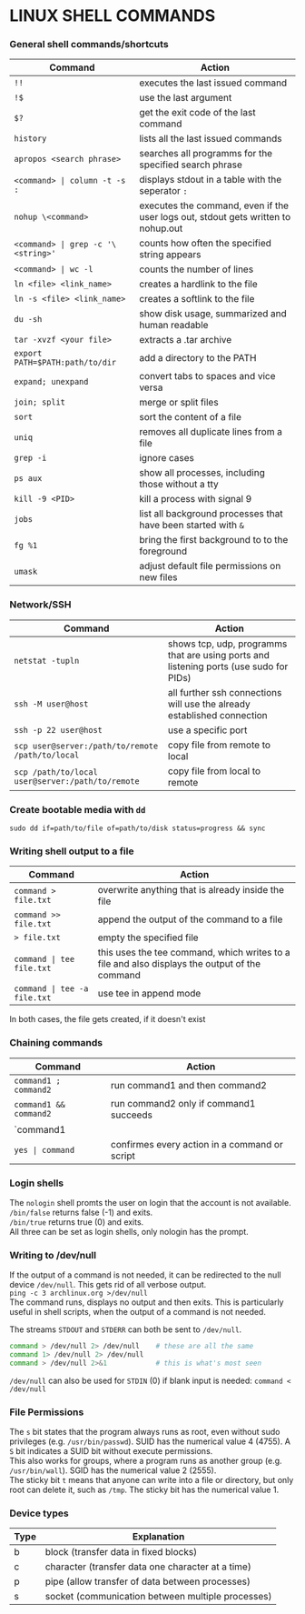 # LINUX SHELL COMMANDS

### General shell commands/shortcuts

Command | Action
--- | ---
`!!` | executes the last issued command
`!$` | use the last argument
`$?` | get the exit code of the last command
`history` | lists all the last issued commands
`apropos <search phrase>` | searches all programms for the specified search phrase
`<command> \| column -t -s :` | displays stdout in a table with the seperator `:`
`nohup \<command>` | executes the command, even if the user logs out, stdout gets written to nohup.out
`<command> \| grep -c '\<string>'` | counts how often the specified string appears
`<command> \| wc -l` | counts the number of lines
`ln <file> <link_name>` | creates a hardlink to the file
`ln -s <file> <link_name>` | creates a softlink to the file
`du -sh` | show disk usage, summarized and human readable
`tar -xvzf <your file>` | extracts a .tar archive
`export PATH=$PATH:path/to/dir` | add a directory to the PATH
`expand; unexpand` | convert tabs to spaces and vice versa
`join; split` | merge or split files
`sort` | sort the content of a file
`uniq` | removes all duplicate lines from a file
`grep -i` | ignore cases
`ps aux` | show all processes, including those without a tty
`kill -9 <PID>` | kill a process with signal 9
`jobs` | list all background processes that have been started with `&`
`fg %1` | bring the first background to to the foreground
`umask` | adjust default file permissions on new files


### Network/SSH

Command | Action
--- | ---
`netstat -tupln` | shows tcp, udp, programms that are using ports and listening ports (use sudo for PIDs)
`ssh -M user@host` | all further ssh connections will use the already established connection
`ssh -p 22 user@host` | use a specific port
`scp user@server:/path/to/remote /path/to/local` | copy file from remote to local
`scp /path/to/local user@server:/path/to/remote` | copy file from local to remote

### Create bootable media with `dd`
`sudo dd if=path/to/file of=path/to/disk status=progress && sync`

### Writing shell output to a file

Command | Action
--- | ---
`command > file.txt` | overwrite anything that is already inside the file
`command >> file.txt` | append the output of the command to a file
`> file.txt` | empty the specified file
`command \| tee file.txt` | this uses the tee command, which writes to a file and also displays the output of the command
`command \| tee -a file.txt` | use tee in append mode

In both cases, the file gets created, if it doesn't exist

### Chaining commands

Command | Action
--- | ---
`command1 ; command2` | run command1 and then command2
`command1 && command2` | run command2 only if command1 succeeds
`command1 || command2` | run command2 only if command1 fails
`yes \| command` | confirmes every action in a command or script

### Login shells

The `nologin` shell promts the user on login that the account is not available.  
`/bin/false` returns false (-1) and exits.  
`/bin/true` returns true (0) and exits.  
All three can be set as login shells, only nologin has the prompt.

### Writing to /dev/null
If the output of a command is not needed, it can be redirected to the null device `/dev/null`. This gets rid of all verbose output.  
`ping -c 3 archlinux.org >/dev/null`  
The command runs, displays no output and then exits. This is particularly useful in shell scripts, when the output of a command is not needed.

The streams `STDOUT` and `STDERR` can both be sent to `/dev/null`.  

```sh
command > /dev/null 2> /dev/null    # these are all the same
command 1> /dev/null 2> /dev/null
command > /dev/null 2>&1            # this is what's most seen
```

`/dev/null` can also be used for `STDIN` (0) if blank input is needed:
`command < /dev/null`

### File Permissions

The `s` bit states that the program always runs as root, even without sudo privileges (e.g. `/usr/bin/passwd`). SUID has the numerical value 4 (4755).
A `S` bit indicates a SUID bit without execute permissions.  
This also works for groups, where a program runs as another group (e.g. `/usr/bin/wall`). SGID has the numerical value 2 (2555).  
The sticky bit `t` means that anyone can write into a file or directory, but only root can delete it, such as `/tmp`. The sticky bit has the numerical value 1.

### Device types

Type | Explanation
--- | ---
b | block (transfer data in fixed blocks)
c | character (transfer data one character at a time)
p | pipe (allow transfer of data between processes)
s | socket (communication between multiple processes)
